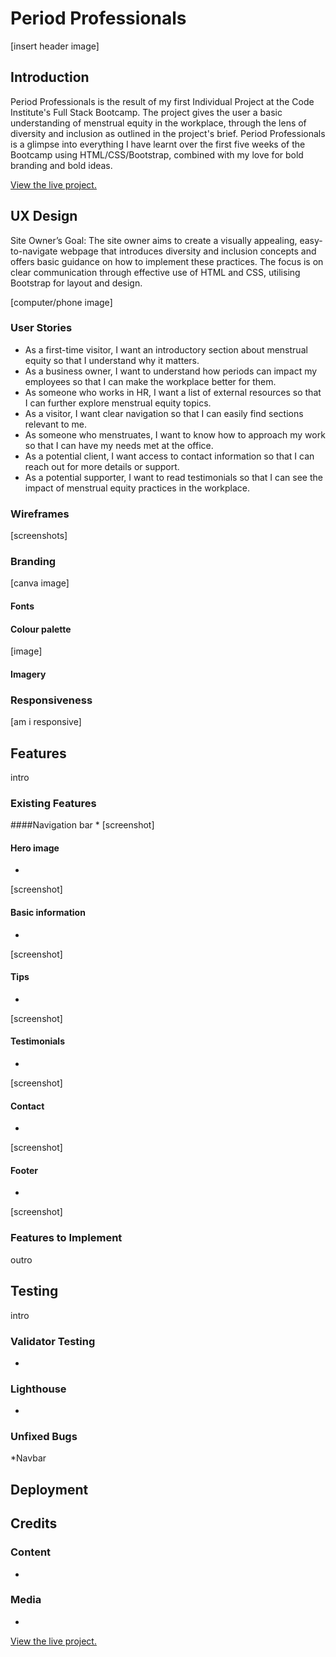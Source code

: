 # Period Professionals

[insert header image]

## Introduction 

Period Professionals is the result of my first Individual Project at the Code Institute's Full Stack Bootcamp. The project gives the user a basic understanding of menstrual equity in the workplace, through the lens of diversity and inclusion as outlined in the project's brief. Period Professionals is a glimpse into everything I have learnt over the first five weeks of the Bootcamp using HTML/CSS/Bootstrap, combined with my love for bold branding and bold ideas.

<a href="https://katee145.github.io/periodprofessionals/" target="_blank">View the live project.</a>

## UX Design

Site Owner’s Goal:
The site owner aims to create a visually appealing, easy-to-navigate webpage that introduces diversity and inclusion concepts and offers basic guidance on how to implement these practices. The focus is on clear communication through effective use of HTML and CSS, utilising Bootstrap for layout and design.

[computer/phone image]

### User Stories

* As a first-time visitor, I want an introductory section about menstrual equity so that I understand why it matters.
* As a business owner, I want to understand how periods can impact my employees so that I can make the workplace better for them.
* As someone who works in HR, I want a list of external resources so that I can further explore menstrual equity topics.
* As a visitor, I want clear navigation so that I can easily find sections relevant to me.
* As someone who menstruates, I want to know how to approach my work so that I can have my needs met at the office.
* As a potential client, I want access to contact information so that I can reach out for more details or support.
* As a potential supporter, I want to read testimonials so that I can see the impact of menstrual equity practices in the workplace.

### Wireframes
[screenshots]

### Branding
[canva image]
#### Fonts

#### Colour palette
[image]

#### Imagery

### Responsiveness
[am i responsive]

## Features
intro

### Existing Features
####Navigation bar
*
[screenshot]

#### Hero image
*
[screenshot]

#### Basic information
*
[screenshot]

#### Tips
*
[screenshot]

#### Testimonials
*
[screenshot]

#### Contact
*
[screenshot]

#### Footer
*
[screenshot]

### Features to Implement
outro

## Testing

intro

### Validator Testing
*

### Lighthouse
*

### Unfixed Bugs
*Navbar

## Deployment

## Credits
### Content
*

### Media
*


<a href="https://katee145.github.io/periodprofessionals/" target="_blank">View the live project.</a>
